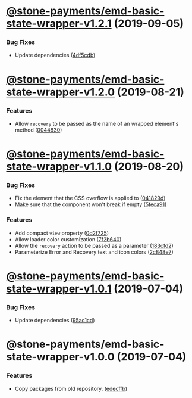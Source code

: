 # [@stone-payments/emd-basic-state-wrapper-v1.2.1](https://github.com/stone-payments/emerald-web-framework/compare/@stone-payments/emd-basic-state-wrapper-v1.2.0...@stone-payments/emd-basic-state-wrapper-v1.2.1) (2019-09-05)


### Bug Fixes

* Update dependencies ([4df5cdb](https://github.com/stone-payments/emerald-web-framework/commit/4df5cdb))

# [@stone-payments/emd-basic-state-wrapper-v1.2.0](https://github.com/stone-payments/emerald-web-framework/compare/@stone-payments/emd-basic-state-wrapper-v1.1.0...@stone-payments/emd-basic-state-wrapper-v1.2.0) (2019-08-21)


### Features

* Allow `recovery` to be passed as the name of an wrapped element's method ([0044830](https://github.com/stone-payments/emerald-web-framework/commit/0044830))

# [@stone-payments/emd-basic-state-wrapper-v1.1.0](https://github.com/stone-payments/emerald-web-framework/compare/@stone-payments/emd-basic-state-wrapper-v1.0.1...@stone-payments/emd-basic-state-wrapper-v1.1.0) (2019-08-20)


### Bug Fixes

* Fix the element that the CSS overflow is applied to ([041829d](https://github.com/stone-payments/emerald-web-framework/commit/041829d))
* Make sure that the component won't break if empty ([5feca91](https://github.com/stone-payments/emerald-web-framework/commit/5feca91))


### Features

* Add compact `view` property ([0d2f725](https://github.com/stone-payments/emerald-web-framework/commit/0d2f725))
* Allow loader color customization ([7f2b640](https://github.com/stone-payments/emerald-web-framework/commit/7f2b640))
* Allow the `recovery` action to be passed as a parameter ([183cfd2](https://github.com/stone-payments/emerald-web-framework/commit/183cfd2))
* Parameterize Error and Recovery text and icon colors ([2c848e7](https://github.com/stone-payments/emerald-web-framework/commit/2c848e7))

# [@stone-payments/emd-basic-state-wrapper-v1.0.1](https://github.com/stone-payments/emerald-web-framework/compare/@stone-payments/emd-basic-state-wrapper-v1.0.0...@stone-payments/emd-basic-state-wrapper-v1.0.1) (2019-07-04)


### Bug Fixes

* Update dependencies ([95ac1cd](https://github.com/stone-payments/emerald-web-framework/commit/95ac1cd))

# @stone-payments/emd-basic-state-wrapper-v1.0.0 (2019-07-04)


### Features

* Copy packages from old repository. ([edecffb](https://github.com/stone-payments/emerald-web-framework/commit/edecffb))
